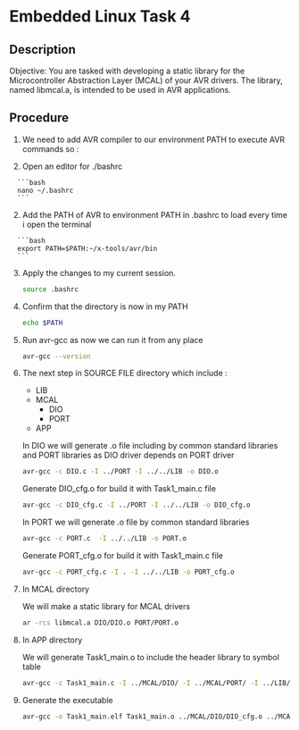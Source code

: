 # Embedded Linux Task 4

## Description 

Objective: You are tasked with developing a static library for the Microcontroller
Abstraction Layer (MCAL) of your AVR drivers. The library, named libmcal.a, is intended to
be used in AVR applications.

## Procedure

1.  We need to add AVR compiler to our environment PATH to execute AVR commands so :

   1.    Open an editor for ./bashrc

      ```bash
      nano ~/.bashrc
      ```

   2.  Add the PATH of AVR to environment PATH in .bashrc to load every time i open the terminal

      ```bash
      export PATH=$PATH:~/x-tools/avr/bin
      ```

   3. Apply the changes to my current session.

      ```bash
      source .bashrc 
      ```

   4. Confirm that the directory is now in my PATH

      ```bash
      echo $PATH
      ```

   5. Run avr-gcc as now we can run it from any place

      ```bash
      avr-gcc --version
      ```

2. The next step in SOURCE FILE directory which include :

   * LIB
   * MCAL
     * DIO
     * PORT
   * APP

   In DIO we will generate .o file including by common standard libraries and PORT libraries as DIO driver depends on PORT driver

   ```bash
   avr-gcc -c DIO.c -I ../PORT -I ../../LIB -o DIO.o
   ```

   Generate DIO_cfg.o for build it with Task1_main.c file

   ```bash
   avr-gcc -c DIO_cfg.c -I ../PORT -I ../../LIB -o DIO_cfg.o
   ```

   In PORT we will generate .o file by common standard libraries

   ```bash
   avr-gcc -c PORT.c  -I ../../LIB -o PORT.o
   ```
   Generate PORT_cfg.o for build it with Task1_main.c file
   ```bash
   avr-gcc -c PORT_cfg.c -I . -I ../../LIB -o PORT_cfg.o
   ```
   
3. In MCAL directory

   We will make a static library for MCAL drivers

   ```bash
   ar -rcs libmcal.a DIO/DIO.o PORT/PORT.o
   ```

4. In APP directory

   We will generate Task1_main.o to include the header library to symbol table

   ```bash
   avr-gcc -c Task1_main.c -I ../MCAL/DIO/ -I ../MCAL/PORT/ -I ../LIB/
   ```

5. Generate the executable

   ```bash
   avr-gcc -o Task1_main.elf Task1_main.o ../MCAL/DIO/DIO_cfg.o ../MCAL/PORT/PORT_cfg.o ../MCAL/libmcal.a 
   ```

   ​	

